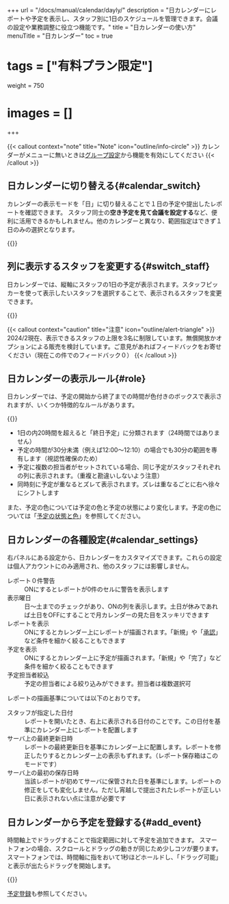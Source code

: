 +++
url = "/docs/manual/calendar/dayly/"
description = "日カレンダーにレポートや予定を表示し、スタッフ別に1日のスケジュールを管理できます。会議の設定や業務調整に役立つ機能です。"
title = "日カレンダーの使い方"
menuTitle = "日カレンダー"
toc = true
# tags = ["有料プラン限定"]
weight = 750
# images = []
+++

{{< callout context="note" title="Note" icon="outline/info-circle" >}}
カレンダーがメニューに無いときは[グループ設定](/docs/manual/initial-setting/setting-group/#optionalFunction)から機能を有効にしてください
{{< /callout >}}

## 日カレンダーに切り替える{#calendar_switch}

カレンダーの表示モードを「日」に切り替えることで１日の予定や提出したレポートを確認できます。
スタッフ同士の**空き予定を見て会議を設定する**など、便利に活用できるかもしれません。他のカレンダーと異なり、範囲指定はできず１日のみの選択となります。

{{<icatch filename="day-calendar" msg="１日の予定をスタッフ別に並べて表示するモードです">}}

## 列に表示するスタッフを変更する{#switch_staff}

日カレンダーでは、縦軸にスタッフの1日の予定が表示されます。スタッフピッカーを使って表示したいスタッフを選択することで、表示されるスタッフを変更できます。

{{<icatch filename="show-staff" msg="表示するスタッフを切替できます。現在は３名まで並べて表示可能です" alice="ok">}}

{{< callout context="caution" title="注意" icon="outline/alert-triangle" >}}
2024/2現在、表示できるスタッフの上限を3名に制限しています。無償開放かオプションによる販売を検討しています。ご意見があればフィードバックをお寄せください（現在この件でのフィードバック０）
{{< /callout >}}

## 日カレンダーの表示ルール{#role}

日カレンダーでは、予定の開始から終了までの時間が色付きのボックスで表示されますが、いくつか特徴的なルールがあります。

{{<icatch filename="event-box" msg="カラフルなボックスですが一応ちゃんと意味があります">}}

- 1日の内20時間を超えると「終日予定」に分類されます（24時間ではありません）
- 予定の時間が30分未満（例えば12:00〜12:10）の場合でも30分の範囲を専有します（視認性確保のため）
- 予定に複数の担当者がセットされている場合、同じ予定がスタッフそれぞれの列に表示されます。（重複と勘違いしないよう注意）
- 同時刻に予定が重なるとズレて表示されます。ズレは重なるごとに右へ徐々にシフトします

また、予定の色については予定の色と予定の状態により変化します。予定の色については「[予定の状態と色](/docs/manual/event/state/)」を参照してください。

## 日カレンダーの各種設定{#calendar_settings}

右パネルにある設定から、日カレンダーをカスタマイズできます。これらの設定は個人アカウントにのみ適用され、他のスタッフには影響しません。

<dl class="basic">
<dt>レポート０件警告</dt>
<dd>ONにするとレポートが0件のセルに警告を表示します</dd>
<dt>表示曜日</dt>
<dd>日〜土までのチェックがあり、ONの列を表示します。土日が休みであれば土日をOFFにすることで月カレンダーの見た目をスッキリできます</dd>
<dt>レポートを表示</dt>
<dd>ONにするとカレンダー上にレポートが描画されます。「新規」や「<a href="/docs/manual/read-report/state/#agree">承認</a>」など条件を細かく絞ることもできます</dd>
<dt>予定を表示</dt>
<dd>ONにするとカレンダー上に予定が描画されます。「新規」や「完了」など条件を細かく絞ることもできます</dd>
<dt>予定担当者絞込</dt>
<dd>予定の担当者による絞り込みができます。担当者は複数選択可</dd>
</dl>

レポートの描画基準については以下のとおりです。

<dl class="basic">
<dt>スタッフが指定した日付</dt>
<dd>レポートを開いたとき、右上に表示される日付のことです。この日付を基準にカレンダー上にレポートを配置します</dd>
<dt>サーバ上の最終更新日時</dt>
<dd>レポートの最終更新日を基準にカレンダー上に配置します。レポートを修正したりするとカレンダー上の表示もずれます。（レポート保存箱はこのモードです）</dd>
<dt>サーバ上の最初の保存日時</dt>
<dd>当該レポートが初めてサーバに保管された日を基準にします。レポートの修正をしても変化しません。ただし宵越しで提出されたレポートが正しい日に表示されない点に注意が必要です</dd>
</dl>

## 日カレンダーから予定を登録する{#add_event}

時間軸上でドラッグすることで指定範囲に対して予定を追加できます。
スマートフォンの場合、スクロールとドラッグの動きが同じため少しコツが要ります。
スマートフォンでは、時間軸に指をおいて1秒ほどホールドし、「ドラッグ可能」と表示が出たらドラッグを開始します。

{{<icatch filename="add-event" msg="時間軸上をドラッグして予定を追加できます。スマホの場合は「ホールド」して「スワイプ」します。" alice="pc">}}

[予定登録](/docs/manual/event/add/)も参照してください。
